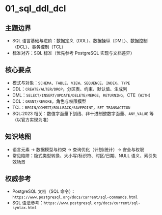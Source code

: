 ﻿# 01_sql_ddl_dcl

## 主题边界

- SQL 语言基础与进阶：数据定义（DDL）、数据操纵（DML）、数据控制（DCL）、事务控制（TCL）
- 标准对齐：SQL 标准（优先参考 PostgreSQL 实现与文档差异）
  
## 核心要点

- 模式与对象：`SCHEMA`、`TABLE`、`VIEW`、`SEQUENCE`、`INDEX`、`TYPE`
- DDL：`CREATE/ALTER/DROP`，分区表、约束、默认值、生成列
- DML：`SELECT/INSERT/UPDATE/DELETE/MERGE`，`RETURNING`，CTE（`WITH`）
- DCL：`GRANT/REVOKE`，角色与权限模型
- TCL：`BEGIN/COMMIT/ROLLBACK/SAVEPOINT`，`SET TRANSACTION`
- SQL:2023 相关：数值字面量下划线、非十进制整数字面量、`ANY_VALUE` 等（以官方实现为准）

## 知识地图

- 语言元素 → 数据模型与约束 → 查询优化（计划/统计）→ 安全与权限
- 常见陷阱：隐式类型转换、大小写/标识符、时区/日期、NULL 语义、索引失效场景

## 权威参考

- PostgreSQL 文档（SQL 命令）：`https://www.postgresql.org/docs/current/sql-commands.html`
- SQL 语法参考：`https://www.postgresql.org/docs/current/sql-syntax.html`
